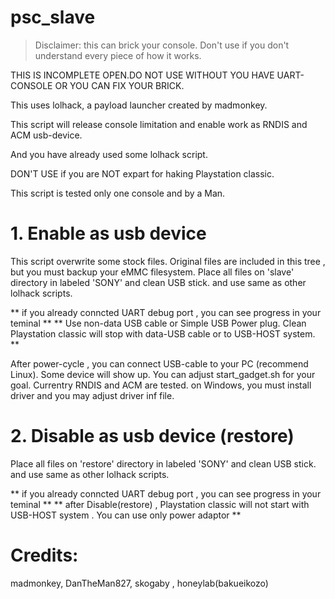 # psc_slave

>Disclaimer: this can brick your console. Don't use if you don't understand every piece of how it works.

THIS IS INCOMPLETE OPEN.DO NOT USE WITHOUT YOU HAVE UART-CONSOLE OR YOU CAN FIX YOUR BRICK.

This uses lolhack, a payload launcher created by madmonkey.

This script will release console limitation and enable work as  RNDIS and ACM usb-device.

And you have already used some lolhack script.

DON'T USE if you are NOT expart for haking Playstation classic.

This script is tested only one console and by a Man.


# 1. Enable as usb device

This script overwrite some stock files.
Original files are included in this tree , but you must backup your eMMC filesystem.
Place all files on 'slave' directory in labeled 'SONY' and clean USB stick.
and use same as other lolhack scripts.

** if you already conncted UART debug port , you can see progress in your teminal **
** Use non-data USB cable or Simple USB Power plug. Clean Playstation classic will stop with data-USB cable or to USB-HOST system. **

After power-cycle , you can connect USB-cable to your PC (recommend Linux).
Some device will show up.
You can adjust start_gadget.sh for your goal.
Currentry RNDIS and ACM are tested.
on Windows, you must install driver and you may adjust driver inf file.



# 2. Disable as usb device (restore)

Place all files on 'restore' directory in labeled 'SONY' and clean USB stick.
and use same as other lolhack scripts.

** if you already conncted UART debug port , you can see progress in your teminal **
** after Disable(restore) , Playstation classic will not start with USB-HOST system . You can use only power adaptor **


# Credits:
madmonkey, DanTheMan827, skogaby , honeylab(bakueikozo)

